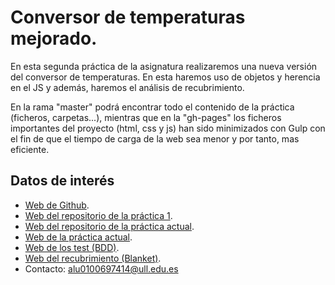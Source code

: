# Conversor de temperaturas mejorado.

En esta segunda práctica de la asignatura realizaremos una nueva versión del conversor de temperaturas. En esta haremos uso de objetos y herencia en el JS y además, haremos el análisis de recubrimiento.

En la rama "master" podrá encontrar todo el contenido de la práctica (ficheros, carpetas...), mientras que en la "gh-pages" los ficheros importantes del proyecto (html, css y js) han sido minimizados con Gulp con el fin de que el tiempo de carga de la web sea menor y por tanto, mas eficiente.

## Datos de interés

- [Web de Github](http://alu0100697414.github.io/).
- [Web del repositorio de la práctica 1](https://github.com/alu0100697414/pr1_STW/tree/master).
- [Web del repositorio de la práctica actual](https://github.com/alu0100697414/pr2_STW/tree/master).
- [Web de la práctica actual](http://alu0100697414.github.io/pr2_STW/).
- [Web de los test (BDD)](http://alu0100697414.github.io/pr2_STW/test/index.html).
- [Web del recubrimiento (Blanket)](http://alu0100697414.github.io/pr2_STW/test/test_blanket.html).
- Contacto: alu0100697414@ull.edu.es
